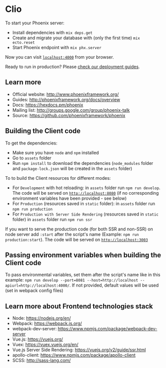 # Clio

To start your Phoenix server:

  * Install dependencies with `mix deps.get`
  * Create and migrate your database with (only the first time) `mix ecto.reset`
  * Start Phoenix endpoint with `mix phx.server`

Now you can visit [`localhost:4000`](http://localhost:4000) from your browser.

Ready to run in production? Please [check our deployment guides](http://www.phoenixframework.org/docs/deployment).

## Learn more

  * Official website: http://www.phoenixframework.org/
  * Guides: http://phoenixframework.org/docs/overview
  * Docs: https://hexdocs.pm/phoenix
  * Mailing list: http://groups.google.com/group/phoenix-talk
  * Source: https://github.com/phoenixframework/phoenix


## Building the Client code
To get the dependencies:

  * Make sure you have `node` and `npm` installed
  * Go to `assets` folder
  * Run `npm install` to download the dependencies (`node_modules` folder and `package-lock.json` will be created in the `assets` folder)

To to build the Client resources for different modes:

* For `Development` with hot reloading: in `assets` folder run `npm run develop`. The code will be served on [`http://localhost:8080`](http://localhost:8080) (if no corresponding environment variables have been provided - see below)
* For `Production` (resources saved in `static` folder): in `assets` folder run `npm run production`
* For `Production with Server Side Rendering` (resources saved in `static` folder) in `assets` folder run `npm run ssr`

If you want to serve the production code (for both SSR and non-SSR) on node server add `:start` after the script's name (Example: `npm run production:start`). The code will be served on [`http://localhost:3003`](http://localhost:3003)

## Passing environment variables when building the Client code

To pass environmental variables, set them after the script's name like in this example: `npm run develop --port=8081 --host=http://localhost --apiurl=http://localhost:4000/`. If not provided, default values will be used (set in webpack config files)

## Learn more about Frontend technologies stack

  * Node: https://nodejs.org/en/
  * Webpack: https://webpack.js.org/
  * webpack-dev-server: https://www.npmjs.com/package/webpack-dev-server
  * Vue.js: https://vuejs.org/
  * Vuex: https://vuex.vuejs.org/en/
  * Vue.js Server Side Rendering: https://vuejs.org/v2/guide/ssr.html
  * apollo-client: https://www.npmjs.com/package/apollo-client
  * SCSS: http://sass-lang.com/
